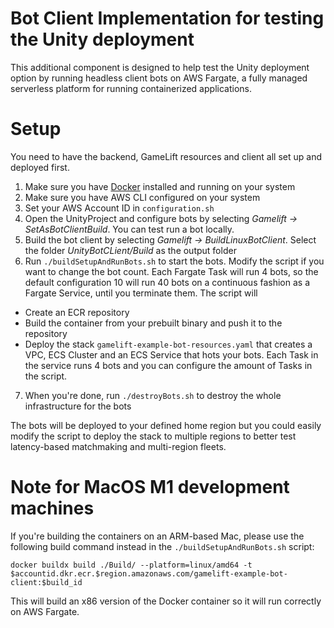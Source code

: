 # Bot Client Implementation for testing the Unity deployment

This additional component is designed to help test the Unity deployment option by running headless client bots on AWS Fargate, a fully managed serverless platform for running containerized applications.

# Setup

You need to have the backend, GameLift resources and client all set up and deployed first.

1. Make sure you have [Docker](https://docs.docker.com/get-docker/) installed and running on your system
2. Make sure you have AWS CLI configured on your system
3. Set your AWS Account ID in `configuration.sh`
4. Open the UnityProject and configure bots by selecting *Gamelift -> SetAsBotClientBuild*. You can test run a bot locally.
5. Build the bot client by selecting *Gamelift -> BuildLinuxBotClient*. Select the folder *UnityBotCLient/Build* as the output folder
6. Run `./buildSetupAndRunBots.sh` to start the bots. Modify the script if you want to change the bot count. Each Fargate Task will run 4 bots, so the default configuration 10 will run 40 bots on a continuous fashion as a Fargate Service, until you terminate them. The script will
  * Create an ECR repository
  * Build the container from your prebuilt binary and push it to the repository
  * Deploy the stack `gamelift-example-bot-resources.yaml` that creates a VPC, ECS Cluster and an ECS Service that hots your bots. Each Task in the service runs 4 bots and you can configure the amount of Tasks in the script.
7. When you're done, run `./destroyBots.sh` to destroy the whole infrastructure for the bots

The bots will be deployed to your defined home region but you could easily modify the script to deploy the stack to multiple regions to better test latency-based matchmaking and multi-region fleets.

# Note for MacOS M1 development machines

If you're building the containers on an ARM-based Mac, please use the following build command instead in the `./buildSetupAndRunBots.sh` script:

`docker buildx build ./Build/ --platform=linux/amd64 -t $accountid.dkr.ecr.$region.amazonaws.com/gamelift-example-bot-client:$build_id`

This will build an x86 version of the Docker container so it will run correctly on AWS Fargate.


